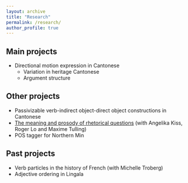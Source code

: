 ```yaml
---
layout: archive
title: "Research"
permalink: /research/
author_profile: true
---
```


## Main projects

* Directional motion expression in Cantonese
  * Variation in heritage Cantonese
  * Argument structure

## Other projects

* Passivizable verb-indirect object-direct object constructions in Cantonese
* [The meaning and prosody of rhetorical questions](https://www.researchgate.net/project/The-meaning-and-prosody-of-rhetorical-questions) (with Angelika Kiss, Roger Lo and Maxime Tulling)
* POS tagger for Northern Min

## Past projects

* Verb particles in the history of French (with Michelle Troberg)
* Adjective ordering in Lingala
